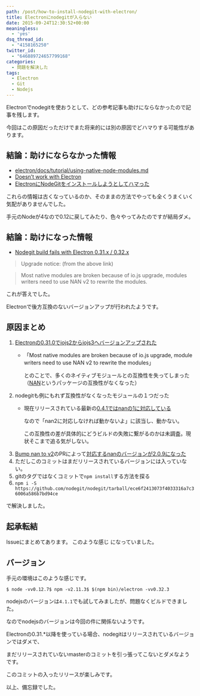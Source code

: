 ```yaml
---
path: /post/how-to-install-nodegit-with-electron/
title: Electronにnodegitが入らない
date: 2015-09-24T12:30:52+00:00
meaningless:
  - 'yes'
dsq_thread_id:
  - "4158165250"
twitter_id:
  - "646889724657799168"
categories:
  - 問題を解決した
tags:
  - Electron
  - Git
  - Nodejs
---
```

Electronでnodegitを使おうとして、どの参考記事も助けにならなかったので記事を残します。
  
今回はこの原因だっただけでまた将来的には別の原因でどハマりする可能性があります。



<!--more-->



結論：助けにならなかった情報
----------------------------------------


  * [electron/docs/tutorial/using-native-node-modules.md](https://github.com/atom/electron/blob/master/docs/tutorial/using-native-node-modules.md)
  * [Doesn&#8217;t work with Electron](https://github.com/nodegit/nodegit/issues/574)
  * [ElectronにNodeGitをインストールしようとしてハマった](http://b.amberfrog.net/post/119528788216/electron%E3%81%ABnodegit%E3%82%92%E3%82%A4%E3%83%B3%E3%82%B9%E3%83%88%E3%83%BC%E3%83%AB%E3%81%97%E3%82%88%E3%81%86%E3%81%A8%E3%81%97%E3%81%A6%E3%83%8F%E3%83%9E%E3%81%A3%E3%81%9F)

これらの情報は古くなっているのか、そのままの方法でやっても全くうまくいく気配がありませんでした。
  
手元のNodeが4なので0.12に戻してみたり、色々やってみたのですが結局ダメ。

結論：助けになった情報
----------------------------------------


  * [Nodegit build fails with Electron 0.31.x / 0.32.x](https://github.com/nodegit/nodegit/issues/686)

> Upgrade notice: (from the above link)
    
> Most native modules are broken because of io.js upgrade, modules writers need to use NAN v2 to rewrite the modules.

これが答えでした。
  
Electronで後方互換のないバージョンアップが行われたようです。

原因まとめ
----------------------------------------


  1. [Electronの0.31.0でiojs2からiojs3へバージョンアップされた](https://github.com/atom/electron/releases/tag/v0.31.0) 
      * 「Most native modules are broken because of io.js upgrade, module writers need to use NAN v2 to rewrite the modules」
  
        とのことで、多くのネイティブモジュールとの互換性を失ってしまった（[NAN](https://github.com/nodejs/nan)というパッケージの互換性がなくなった）
  2. nodegitも例にもれず互換性がなくなったモジュールの１つだった 
      * 現在リリースされている最新の[0.4.1ではnanの1に対応している](https://github.com/nodegit/nodegit/blob/v0.4.1/package.json#L73)
  
        なので「nan2に対応しなければ動かないよ」に該当し、動かない。
  
        この互換性の差が具体的にどうビルドの失敗に繋がるのかは未調査。現状そこまで追る気がしない。
  3. [Bump nan to v2](https://github.com/nodegit/nodegit/pull/702)のPRによって[対応するnanのバージョンが2.0.9になった](https://github.com/nodegit/nodegit/commit/9bc60984f8765049b70eb6f84a3276dc96aad419#diff-b9cfc7f2cdf78a7f4b91a753d10865a2)
  4. ただしこのコミットはまだリリースされているバージョンには入っていない。
  5. gitのタグではなくコミットで`npm install`する方法を探る
  6. `npm i -S https://github.com/nodegit/nodegit/tarball/ece6f2413073f4033316a7c36006a586b7bd94ce`

で解決しました。

起承転結
----------------------------------------


Issueにまとめてあります。 <span class="removed_link" title="https://github.com/Leko/revy/issues/16">このような感じ</span> になっていました。

バージョン
----------------------------------------


手元の環境はこのような感じです。


```
$ node -vv0.12.7$ npm -v2.11.3$ $(npm bin)/electron -vv0.32.3
```


nodejsのバージョンは`4.1.1`でも試してみましたが、問題なくビルドできました。
  
なのでnodejsのバージョンは今回の件に関係ないようです。

Electronの0.31.*以降を使っている場合、nodegitはリリースされているバージョンではダメで、
  
まだリリースされていないmasterのコミットを引っ張ってこないとダメなようです。
  
このコミットの入ったリリースが楽しみです。

以上、備忘録でした。

<div style="font-size:0px;height:0px;line-height:0px;margin:0;padding:0;clear:both">
</div>